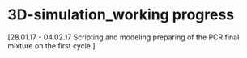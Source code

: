 # 3D-simulation_working progress
[28.01.17 - 04.02.17 Scripting and modeling preparing of the PCR final mixture on the first cycle.]
